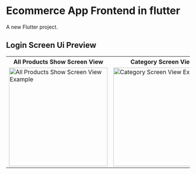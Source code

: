 # Ecommerce App Frontend in flutter

A new Flutter project.

## Login Screen Ui Preview


<table>
  
  
<tr>                    
   <th> All Products Show Screen View</th>
   <th> Category Screen View</th>
  
</tr>  
  
  
  
<tr>

<td>
  <img src="" alt=" All Products Show Screen View Example" width="270"/>
</td>

<td>
  <img src="" alt="Category Screen View Example" width="270"/>
</td>


 
  
</tr>

</table>


